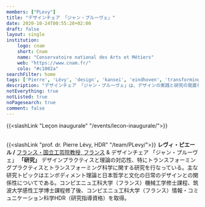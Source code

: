 ```yaml
---
members: ["PLevy"]
title: "デザインチェア 「ジャン・プルーヴェ」"
date: 2020-10-24T00:55:28+02:00
draft: false
layout: single
institution:
    logo: cnam
    short: Cnam
    name: "Conservatoire national des Arts et Métiers"
    web: "https://www.cnam.fr/"
    colo: "#c1002a"
searchFilter: home
tags: ['Pierre', 'Lévy', 'design', 'kansei', 'eindhoven', 'transforming_practices']
description: "デザインチェア 「ジャン・プルーヴェ」は、デザインの実践と研究の発展を目的とした場所です。日常生活における反射的な実践を通じた社会変革を視野に入れ、研究、教育、デザインプロジェクトを組み合わせたプログラムに取り組んでいます。"
notEverything: true
notListed: true
noPagesearch: true
comment: false
---
```


{{<slashLink "Leçon inaugurale" "/events/lecon-inaugurale/">}}

&nbsp;  
{{<slashLink "prof. dr. Pierre Lévy, HDR" "/team/PLevy/">}} **レヴィ・ピエール /**&nbsp;[フランス・国立工芸院教授, フランス](https://cnam.fr) & デザインチェア 「ジャン・プルーヴェ」
**「研究」**&nbsp;デザインプラクティスと理論の対応性、特にトランスフォーミングプラクティスとトランスフォーミング科学に関する研究を行なっている。主な研究トピックはエンボディメント理論と日本哲学と文化の日常のデザインとの関係性についてである。コンピエニュ工科大学（フランス）機械工学修士課程、筑波大学感性工学博士課程修了後、コンピエニュ工科大学（フランス）情報・コミュニケーション科学HDR（研究指導資格）を取得。